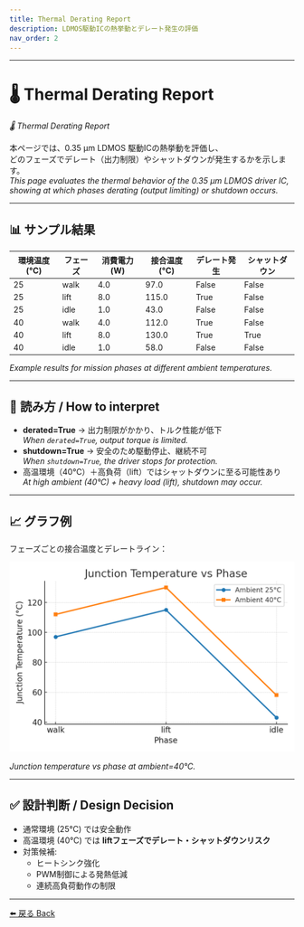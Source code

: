 ```yaml
---
title: Thermal Derating Report
description: LDMOS駆動ICの熱挙動とデレート発生の評価
nav_order: 2
---
```


---

# 🌡️ Thermal Derating Report
*🌡️ Thermal Derating Report*

本ページでは、0.35 µm LDMOS 駆動ICの熱挙動を評価し、  
どのフェーズでデレート（出力制限）やシャットダウンが発生するかを示します。  
*This page evaluates the thermal behavior of the 0.35 µm LDMOS driver IC,  
showing at which phases derating (output limiting) or shutdown occurs.*

---

## 📊 サンプル結果

| 環境温度 (°C) | フェーズ | 消費電力 (W) | 接合温度 (°C) | デレート発生 | シャットダウン |
|---------------|----------|--------------|---------------|--------------|----------------|
| 25            | walk     | 4.0          | 97.0          | False        | False          |
| 25            | lift     | 8.0          | 115.0         | True         | False          |
| 25            | idle     | 1.0          | 43.0          | False        | False          |
| 40            | walk     | 4.0          | 112.0         | True         | False          |
| 40            | lift     | 8.0          | 130.0         | True         | True           |
| 40            | idle     | 1.0          | 58.0          | False        | False          |

*Example results for mission phases at different ambient temperatures.*

---

## 🔎 読み方 / How to interpret
- **derated=True** → 出力制限がかかり、トルク性能が低下  
  *When `derated=True`, output torque is limited.*  
- **shutdown=True** → 安全のため駆動停止、継続不可  
  *When `shutdown=True`, the driver stops for protection.*  
- 高温環境（40℃）＋高負荷（lift）ではシャットダウンに至る可能性あり  
  *At high ambient (40°C) + heavy load (lift), shutdown may occur.*  

---

## 📈 グラフ例
フェーズごとの接合温度とデレートライン：

![Thermal vs Phase (Ambient=40°C)](../systemdk/reports/thermal_derating/thermal_vs_phase_40C.png)

*Junction temperature vs phase at ambient=40°C.*

---

## ✅ 設計判断 / Design Decision
- 通常環境 (25°C) では安全動作  
- 高温環境 (40°C) では **liftフェーズでデレート・シャットダウンリスク**  
- 対策候補:  
  - ヒートシンク強化  
  - PWM制御による発熱低減  
  - 連続高負荷動作の制限  

---

[⬅️ 戻る Back](../)

